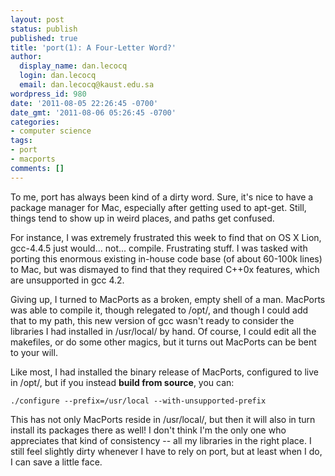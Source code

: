```yaml
---
layout: post
status: publish
published: true
title: 'port(1): A Four-Letter Word?'
author:
  display_name: dan.lecocq
  login: dan.lecocq
  email: dan.lecocq@kaust.edu.sa
wordpress_id: 980
date: '2011-08-05 22:26:45 -0700'
date_gmt: '2011-08-06 05:26:45 -0700'
categories:
- computer science
tags:
- port
- macports
comments: []
---
```

To me, port has always been kind of a dirty word. Sure, it's nice to have a package manager for Mac, especially after getting used to apt-get. Still, things tend to show up in weird places, and paths get confused.

For instance, I was extremely frustrated this week to find that on OS X Lion, gcc-4.4.5 just would... not... compile. Frustrating stuff. I was tasked with porting this enormous existing in-house code base (of about 60-100k lines) to Mac, but was dismayed to find that they required C++0x features, which are unsupported in gcc 4.2.

Giving up, I turned to MacPorts as a broken, empty shell of a man. MacPorts was able to compile it, though relegated to /opt/, and though I could add that to my path, this new version of gcc wasn't ready to consider the libraries I had installed in /usr/local/ by hand. Of course, I could edit all the makefiles, or do some other magics, but it turns out MacPorts can be bent to your will.

Like most, I had installed the binary release of MacPorts, configured to live in /opt/, but if you instead __build from source__, you can:

```
./configure --prefix=/usr/local --with-unsupported-prefix
```

This has not only MacPorts reside in /usr/local/, but then it will also in turn install its packages there as well! I don't think I'm the only one who appreciates that kind of consistency -- all my libraries in the right place. I still feel slightly dirty whenever I have to rely on port, but at least when I do, I can save a little face.
